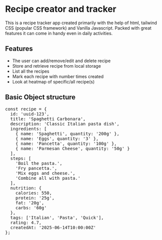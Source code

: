 # Recipe creator and tracker 

This is a recipe tracker app created primarily with the help of html, tailwind CSS (popular CSS framework) and Vanilla Javascript. Packed with great features it can come in handy even in daily activities.

## Features

- The user can add/remove/edit and delete recipe
- Store and retrieve recipe from local storage
- List all the recipes
- Mark each recipe with number times created 
- Look at heatmap of specific/all recipe(s)

## Basic Object structure
<pre>
const recipe = {
  id: 'uuid-123',
  title: 'Spaghetti Carbonara',
  description: 'Classic Italian pasta dish',
  ingredients: [
    { name: 'Spaghetti', quantity: '200g' },
    { name: 'Eggs', quantity: '3' },
    { name: 'Pancetta', quantity: '100g' },
    { name: 'Parmesan Cheese', quantity: '50g' }
  ],
  steps: [
    'Boil the pasta.',
    'Fry pancetta.',
    'Mix eggs and cheese.',
    'Combine all with pasta.'
  ],
  nutrition: {
    calories: 550,
    protein: '25g',
    fat: '20g',
    carbs: '60g'
  },
  tags: ['Italian', 'Pasta', 'Quick'],
  rating: 4.7,
  createdAt: '2025-06-14T10:00:00Z'
};
</pre>